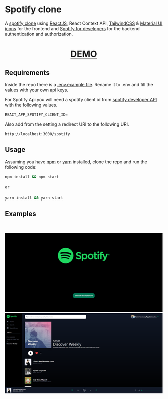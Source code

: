 # Spotify clone

A [spotify clone](https://www.spotify.com) using [ReactJS](https://reactjs.org), React Context API, [TailwindCSS](https://tailwindcss.com) & [Material UI icons](https://material-ui.com) for the frontend and [Spotify for developers](https://developer.spotify.com) for the backend authentication and authorization.

<div align="center">
  <h1><a href="https://constantine.dev:8080/spotify"> DEMO </a></h1>
</div>

## Requirements

Inside the repo there is a [.env.example file](./.env.example). Rename it to .env and fill the values with your own api keys.

For Spotify Api you will need a spotify client id from [spotify developer API](https://developer.spotify.com) with the following values.

```javascript
REACT_APP_SPOTIFY_CLIENT_ID=
```

Also add from the setting a redirect URI to the following URI.

```bash
http://localhost:3000/spotify
```

## Usage

Assuming you have [npm](https://www.npmjs.com) or [yarn](https://www.yarnpkg.com) installed, clone the repo and run the following code:

```bash
npm install && npm start

or

yarn install && yarn start
```

## Examples

<br>
<p align="center">
  <img src="img/img1.png"/>
  <img src="img/img2.png"/>
</p>
